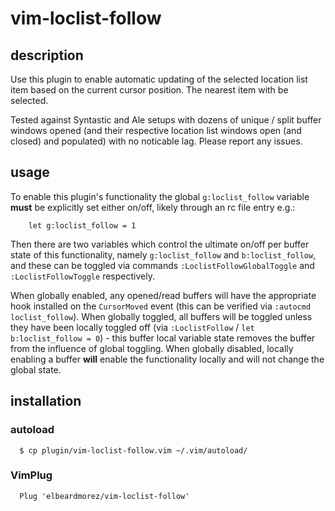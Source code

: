 # vim-loclist-follow

## description
Use this plugin to enable automatic updating of the selected location list item based on the current cursor position. The nearest item with be selected.

Tested against Syntastic and Ale setups with dozens of unique / split buffer windows opened (and their respective location list windows open (and closed) and populated) with no noticable lag. Please report any issues.

## usage
To enable this plugin's functionality the global `g:loclist_follow` variable **must** be explicitly set either on/off, likely through an rc file entry e.g.:
```
    let g:loclist_follow = 1
```
Then there are two variables which control the ultimate on/off per buffer state of this functionality, namely `g:loclist_follow` and `b:loclist_follow`, and these can be toggled via commands `:LoclistFollowGlobalToggle` and `:LoclistFollowToggle` respectively.

When globally enabled, any opened/read buffers will have the appropriate hook installed on the `CursorMoved` event (this can be verified via `:autocmd loclist_follow`). When globally toggled, all buffers will be toggled unless they have been locally toggled off (via `:LoclistFollow` / `let b:loclist_follow = 0`) - this buffer local variable state removes the buffer from the influence of global toggling. When globally disabled, locally enabling a buffer **will** enable the functionality locally and will not change the global state.

## installation
### autoload
```
  $ cp plugin/vim-loclist-follow.vim ~/.vim/autoload/
```
### VimPlug
```
  Plug 'elbeardmorez/vim-loclist-follow'
```
